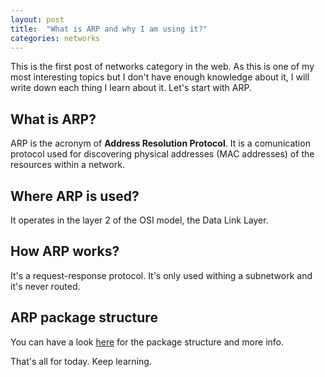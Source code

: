 ```yaml
---
layout: post
title:  "What is ARP and why I am using it?"
categories: networks
---
```


This is the first post of networks category in the web. As this is one of my most interesting topics but I don't
have enough knowledge about it, I will write down each thing I learn about it. Let's start with ARP.

## What is ARP?

ARP is the acronym of **Address Resolution Protocol**. It is a comunication protocol used for discovering physical
addresses (MAC addresses) of the resources within a network.

## Where ARP is used?

It operates in the layer 2 of the OSI model, the Data Link Layer.

## How ARP works?

It's a request-response protocol. It's only used withing a subnetwork and it's never routed.

## ARP package structure

You can have a look [here](https://en.wikipedia.org/wiki/Address_Resolution_Protocol) for the package structure and
more info.

That's all for today. Keep learning.
